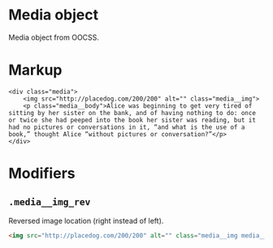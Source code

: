 # Media object

Media object from OOCSS.


# Markup

	<div class="media">
		<img src="http://placedog.com/200/200" alt="" class="media__img">
		<p class="media__body">Alice was beginning to get very tired of sitting by her sister on the bank, and of having nothing to do: once or twice she had peeped into the book her sister was reading, but it had no pictures or conversations in it, “and what is the use of a book,” thought Alice “without pictures or conversation?”</p>
	</div>


# Modifiers

## `.media__img_rev`

Reversed image location (right instead of left).

```html
<img src="http://placedog.com/200/200" alt="" class="media__img media__img_rev">
```
